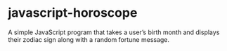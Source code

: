 # javascript-horoscope
A simple JavaScript program that takes a user’s birth month and displays their zodiac sign along with a random fortune message.
